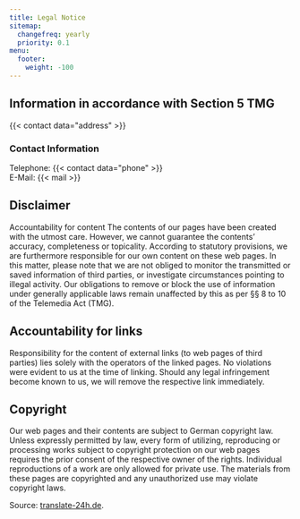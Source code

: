```yaml
---
title: Legal Notice
sitemap:
  changefreq: yearly
  priority: 0.1
menu:
  footer:
    weight: -100
---
```


## Information in accordance with Section 5 TMG 

{{< contact data="address" >}}

### Contact Information
Telephone: {{< contact data="phone" >}}<br>
E-Mail: {{< mail >}}

## Disclaimer
Accountability for content
The contents of our pages have been created with the utmost care. However, we cannot guarantee the contents’ accuracy, completeness or topicality. According to statutory provisions, we are furthermore responsible for our own content on these web pages. In this matter, please note that we are not obliged to monitor the transmitted or saved information of third parties, or investigate circumstances pointing to illegal activity. Our obligations to remove or block the use of information under generally applicable laws remain unaffected by this as per §§ 8 to 10 of the Telemedia Act (TMG). 

## Accountability for links
Responsibility for the content of external links (to web pages of third parties) lies solely with the operators of the linked pages. No violations were evident to us at the time of linking. Should any legal infringement become known to us, we will remove the respective link immediately.

## Copyright
Our web pages and their contents are subject to German copyright law. Unless expressly permitted by law, every form of utilizing, reproducing or processing works subject to copyright protection on our web pages requires the prior consent of the respective owner of the rights. Individual reproductions of a work are only allowed for private use. The materials from these pages are copyrighted and any unauthorized use may violate copyright laws. 

<p class="small">
  Source: <a href="http://www.translate-24h.de/" target="_blank" rel="noopener">translate-24h.de</a>.
</p>